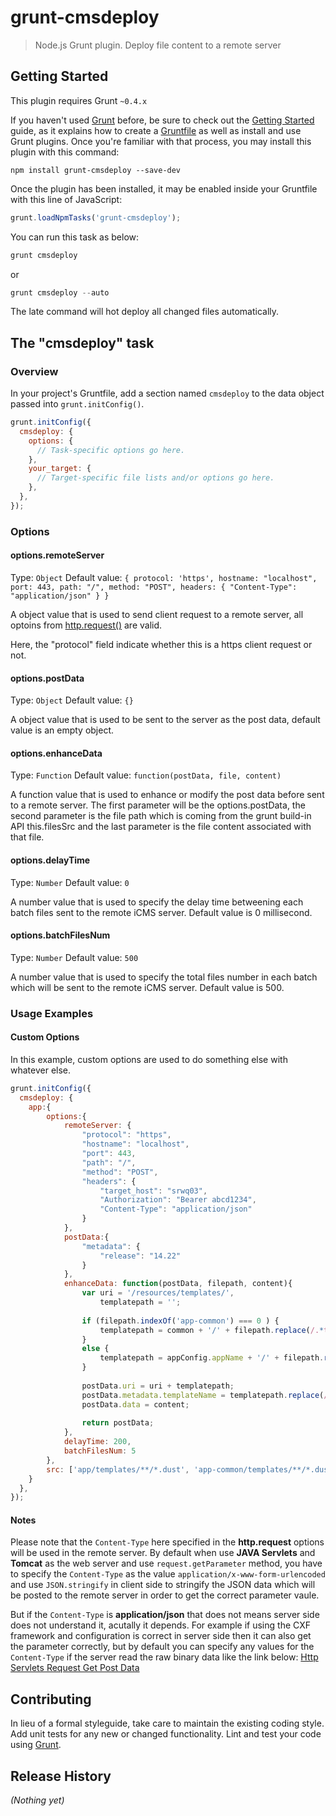 # grunt-cmsdeploy

> Node.js Grunt plugin. Deploy file content to a remote server

## Getting Started
This plugin requires Grunt `~0.4.x`

If you haven't used [Grunt](http://gruntjs.com/) before, be sure to check out the [Getting Started](http://gruntjs.com/getting-started) guide, as it explains how to create a [Gruntfile](http://gruntjs.com/sample-gruntfile) as well as install and use Grunt plugins. Once you're familiar with that process, you may install this plugin with this command:

```shell
npm install grunt-cmsdeploy --save-dev
```

Once the plugin has been installed, it may be enabled inside your Gruntfile with this line of JavaScript:

```js
grunt.loadNpmTasks('grunt-cmsdeploy');
```

You can run this task as below:

```javascript
grunt cmsdeploy
```

or

```javascript
grunt cmsdeploy --auto
```

The late command will hot deploy all changed files automatically.

## The "cmsdeploy" task

### Overview
In your project's Gruntfile, add a section named `cmsdeploy` to the data object passed into `grunt.initConfig()`.

```js
grunt.initConfig({
  cmsdeploy: {
    options: {
      // Task-specific options go here.
    },
    your_target: {
      // Target-specific file lists and/or options go here.
    },
  },
});
```

### Options

#### options.remoteServer
Type: `Object`
Default value: `{
				protocol: 'https',
				hostname: "localhost", 
				port: 443,
				path: "/",
				method: "POST",
				headers: {
					"Content-Type": "application/json"
				}
			}`

A object value that is used to send client request to a remote server, all optoins from <a href="http://nodejs.org/api/http.html#http_http_request_options_callback">http.request()</a> are valid.

Here, the "protocol" field indicate whether this is a https client request or not.

#### options.postData
Type: `Object`
Default value: `{}`

A object value that is used to be sent to the server as the post data, default value is an empty object.

#### options.enhanceData
Type: `Function`
Default value: `function(postData, file, content)`

A function value that is used to enhance or modify the post data before sent to a remote server.
The first parameter will be the options.postData, the second parameter is the file path which is coming from the grunt build-in API this.filesSrc and the last parameter is the file content associated with that file.

#### options.delayTime
Type: `Number`
Default value: `0`

A number value that is used to specify the delay time betweening each batch files sent to the remote iCMS server. Default value is 0 millisecond.

#### options.batchFilesNum
Type: `Number`
Default value: `500`

A number value that is used to specify the total files number in each batch which will be sent to the remote iCMS server. Default value is 500.

### Usage Examples

#### Custom Options
In this example, custom options are used to do something else with whatever else.

```js
grunt.initConfig({
  cmsdeploy: {
    app:{
		options:{
			remoteServer: {
				"protocol": "https",
				"hostname": "localhost", 
				"port": 443,
				"path": "/",
				"method": "POST",
				"headers": {
					"target_host": "srwq03",
					"Authorization": "Bearer abcd1234",
					"Content-Type": "application/json"
				}
			},
			postData:{
				"metadata": {
					"release": "14.22"
				}
			},
			enhanceData: function(postData, filepath, content){
				var uri = '/resources/templates/',
					templatepath = '';
				
				if (filepath.indexOf('app-common') === 0 ) {
					templatepath = common + '/' + filepath.replace(/.*templates[^\w]*/i, '');
				}
				else {
					templatepath = appConfig.appName + '/' + filepath.replace(/.*templates[^\w]*/i, '');
				}
				
				postData.uri = uri + templatepath;
				postData.metadata.templateName = templatepath.replace(/\.dust/, '');
				postData.data = content;
				
				return postData;
			},
			delayTime: 200,
			batchFilesNum: 5
		},
		src: ['app/templates/**/*.dust', 'app-common/templates/**/*.dust']
	}
  },
});
```

#### Notes
Please note that the `Content-Type` here specified in the **http.request** options will be used in the remote server. By default when use **JAVA Servlets** and **Tomcat** as the web server and use `request.getParameter` method, you have to specify the `Content-Type` as the value `application/x-www-form-urlencoded` and use `JSON.stringify` in client side to stringify the JSON data which will be posted to the remote server in order to get the correct parameter vaule.

But if the `Content-Type` is **application/json** that does not means server side does not understand it, acutally it depends. For example if using the CXF framework and configuration is correct in server side then it can also get the parameter correctly, but by default you can specify any values for the `Content-Type` if the server read the raw binary data like the link below: <a href="http://stackoverflow.com/questions/3831680/httpservletrequest-get-post-data">Http Servlets Request Get Post Data</a>

## Contributing
In lieu of a formal styleguide, take care to maintain the existing coding style. Add unit tests for any new or changed functionality. Lint and test your code using [Grunt](http://gruntjs.com/).

## Release History
_(Nothing yet)_
